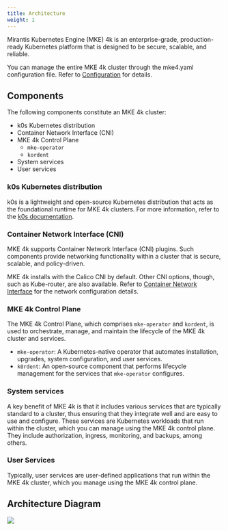 ```yaml
---
title: Architecture
weight: 1
---
```


Mirantis Kubernetes Engine (MKE) 4k is an enterprise-grade, production-ready
Kubernetes platform that is designed to be secure, scalable, and reliable.

You can manage the entire MKE 4k cluster through the mke4.yaml configuration
file. Refer to [Configuration](../configuration) for details.

## Components

The following components constitute an MKE 4k cluster:

- k0s Kubernetes distribution
- Container Network Interface (CNI)
- MKE 4k Control Plane
  - `mke-operator`
  - `kordent`
- System services
- User services

### k0s Kubernetes distribution

k0s is a lightweight and open-source Kubernetes distribution that acts as the
foundational runtime for MKE 4k clusters. For more information, refer to the
[k0s documentation](https://docs.k0sproject.io/stable/).

### Container Network Interface (CNI)

MKE 4k supports Container Network Interface (CNI) plugins. Such components
provide networking functionality within a cluster that is secure, scalable, and
policy-driven.

MKE 4k installs with the Calico CNI by default. Other CNI options, though, such
as Kube-router, are also available. Refer to [Container Network
Interface](../cni) for the network configuration details.

### MKE 4k Control Plane

The MKE 4k Control Plane, which comprises `mke-operator` and `kordent`,
is used to orchestrate, manage, and maintain the lifecycle of the MKE 4k
cluster and services.

- `mke-operator`: A Kubernetes-native operator that automates installation,
  upgrades, system configuration, and user services.
- `k0rdent`: An open-source component that performs lifecycle management for
  the services that `mke-operator` configures.

### System services

A key benefit of MKE 4k is that it includes various services that are typically
standard to a cluster, thus ensuring that they integrate well and are easy to
use and configure. These services are Kubernetes workloads that run within the
cluster, which you can manage using the MKE 4k control plane. They include
authorization, ingress, monitoring, and backups, among others.

### User Services

Typically, user services are user-defined applications that run within the MKE
4k cluster, which you manage using the MKE 4k control plane.

## Architecture Diagram

<img src="/mke-docs/images/mke4-architecture.drawio.svg" id="myBtn"></img>

<div id="myModal" class="modal">
  <div class="modal-content">
    <span class="close">&times;</span>
    <img src="/mke-docs/images/mke4-architecture.drawio.svg">
  </div>
</div>

<script>
var modal = document.getElementById("myModal");
var btn = document.getElementById("myBtn");
var span = document.getElementsByClassName("close")[0];

// When the user clicks the button, open the modal
btn.onclick = function() {
  modal.style.display = "block";
}

// When the user clicks on <span> (x), close the modal
span.onclick = function() {
  modal.style.display = "none";
}

// When the user clicks anywhere outside of the modal, close it
window.onclick = function(event) {
  if (event.target == modal) {
    modal.style.display = "none";
  }
}
</script>

<style>
.modal {
  display: none; /* Hidden by default */
  position: fixed; /* Stay in place */
  z-index: 1; /* Sit on top */
  padding-top: 100px; /* Location of the box */
  left: 0;
  top: 0;
  width: 90%; /* Full width */
  height: 90%; /* Full height */
  overflow: auto; /* Enable scroll if needed */
  background-color: rgb(0,0,0); /* Fallback color */
  background-color: rgba(0,0,0,0.4); /* Black w/ opacity */
}

/* Modal Content */
.modal-content {
  background-color: #fefefe;
  margin: auto;
  padding: 20px;
  border: 1px solid #888;
  width: 80%;
}

/* The Close Button */
.close {
  color: #aaaaaa;
  float: right;
  font-size: 28px;
  font-weight: bold;
}

.close:hover,
.close:focus {
  color: #000;
  text-decoration: none;
  cursor: pointer;
}
</style>